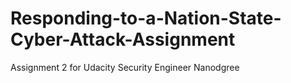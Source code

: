 # Responding-to-a-Nation-State-Cyber-Attack-Assignment
Assignment 2 for Udacity Security Engineer Nanodgree

